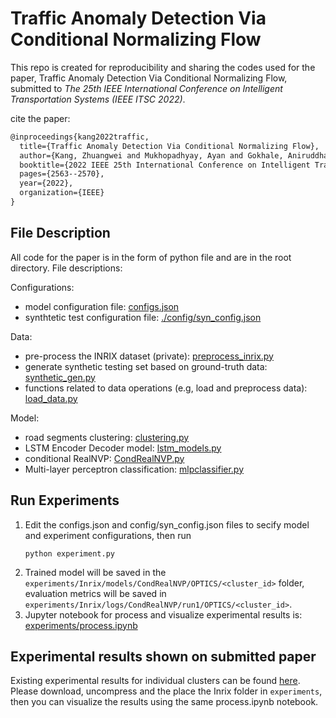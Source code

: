 # Traffic Anomaly Detection Via Conditional Normalizing Flow
This repo is created for reproducibility and sharing the codes used for the paper, Traffic Anomaly Detection Via Conditional
Normalizing Flow, submitted to *The 25th IEEE International Conference on Intelligent Transportation Systems (IEEE ITSC 2022)*.

cite the paper:
```latex
@inproceedings{kang2022traffic,
  title={Traffic Anomaly Detection Via Conditional Normalizing Flow},
  author={Kang, Zhuangwei and Mukhopadhyay, Ayan and Gokhale, Aniruddha and Wen, Shijie and Dubey, Abhishek},
  booktitle={2022 IEEE 25th International Conference on Intelligent Transportation Systems (ITSC)},
  pages={2563--2570},
  year={2022},
  organization={IEEE}
}
```

## File Description
All code for the paper is in the form of python file and are in the root directory. File descriptions:

Configurations:
- model configuration file: [configs.json](configs.json)
- synthtetic test configuration file: [./config/syn_config.json](./config/syn_config.json)

Data:
- pre-process the INRIX dataset (private): [preprocess_inrix.py](./preprocess_inrix.py)
- generate synthetic testing set based on ground-truth data: [synthetic_gen.py](synthetic_gen.py)
- functions related to data operations (e.g, load and preprocess data): [load_data.py](./load_data.py)

Model:
- road segments clustering: [clustering.py](./clustering.py)
- LSTM Encoder Decoder model: [lstm_models.py](./lstm_models.py)
- conditional RealNVP: [CondRealNVP.py](./CondRealNVP.py)
- Multi-layer perceptron classification: [mlpclassifier.py](./mlpclassifier.py) 

## Run Experiments
1. Edit the configs.json and config/syn_config.json files to secify model and experiment configurations, then run
    ```shell
    python experiment.py
    ```
2. Trained model will be saved in the `experiments/Inrix/models/CondRealNVP/OPTICS/<cluster_id>` folder, evaluation metrics will be saved in `experiments/Inrix/logs/CondRealNVP/run1/OPTICS/<cluster_id>`.
3. Jupyter notebook for process and visualize experimental results is: [experiments/process.ipynb](./experiments/process.ipynb)

## Experimental results shown on submitted paper
Existing experimental results for individual clusters can be found [here](https://www.dropbox.com/sh/jf82je78ue0g98q/AADFa96whqcuPHS8l9X3JjwGa?dl=0). Please download, uncompress and the place the Inrix folder in `experiments`, then you can visualize the results using the same process.ipynb notebook.


